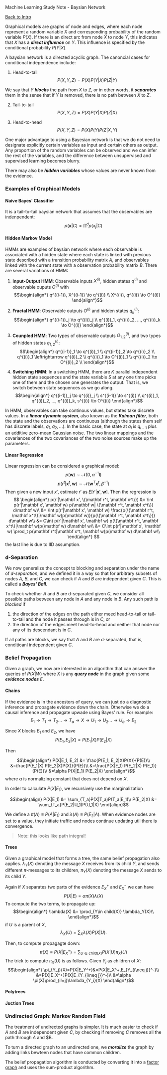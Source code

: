 Machine Learning Study Note - Baysian Network

[Back to Intro](/read.php?page=machine-learning/intro)

Graphical models are graphs of node and edges, where each node represent a random variable $X$ and corresponding probability of the random variable $P(X)$. If there is an direct arc from node $X$ to node $Y$, this indicates that $X$ has a **_direct influence_** on $Y$. This influence is specified by the conditional probability $P(Y|X)$.

A baysian network is a directed acyclic graph. The canoncial cases for conditional independence include:

1. Head-to-tail
$$
P(X,Y,Z)=P(X)P(Y|X)P(Z|Y)
$$

We say that $Y$ **_blocks_** the path from $X$ to $Z$, or in other words, it **_separates_** them in the sense that if $Y$ is removed, there is no path between $X$ to $Z$.

2. Tail-to-tail
$$
P(X,Y,Z)=P(X)P(Y|X)P(Z|X)
$$

3. Head-to-head
$$
P(X,Y,Z)=P(X)P(Y)P(Z|X,Y)
$$

One major advantage to using a Bayesian network is that we do not need to designate explicitly certain variables as input and certain others as output. Any proportion of the random variables can be observed and we can infer the rest of the variables, and the difference between unsupervised and supervised learning becomes blurry.

There may also be **_hidden variables_** whose values are never known from the evidence.

### Examples of Graphical Models

#### Naive Bayes' Classifier
It is a tail-to-tail baysian network that assumes that the observables are indenpendent:
$$
p(\mathbf x|C) = \prod^d p(x_j|C)
$$

#### Hidden Markov Model

HMMs are examples of baysian network where each observable is associated with a hidden state where each state is linked with previous state described with a transition probability matrix $A$, and observables linked with the current state with a observation probability matrix $B$. There are several variations of HMM:

1. **Input-Output HMM**:
Observable inputs $X^{(i)}$, hidden states $q^{(i)}$ and observable ouputs $O^{(i)}$ with
$$\begin{align*}
q^{(i-1)}, X^{(i-1)} \to q^{(i)} \\
X^{(i)}, q^{(i)} \to O^{(i)}
\end{align*}$$
1. **Fractal HMM**: Observable outputs $O^{(i)}$ and hidden states $q^{(i)}_{k}$:
$$\begin{align*}
q^{(i-1)}_j \to q^{(i)}_j \\
q^{(i)}_1, q^{(i)}_2, ..., q^{(i)}_k \to O^{(i)}
\end{align*}$$

1. **Counpled HMM**: Two types of observable outputs $O^{(i)}_{1,2}$, and two types of hidden states $q^{(i)}_{1,2}$:
$$\begin{align*}
q^{(i-1)}_1 \to q^{(i)}_1 \\
q^{(i-1)}_2 \to q^{(i)}_2 \\
q^{(i)}_1 \leftrightarrow q^{(i)}_2 \\
q^{(i)}_1 \to O^{(i)}_1 \\
q^{(i)}_2 \to O^{(i)}_2 \\
\end{align*}$$

1. **Switching HMM**: In a switching HMM, there are $K$ parallel independent hidden state sequences and the state variable $S$ at any one time picks one of them and the chosen one generates the output. That is, we switch between state sequences as we go along.
$$\begin{align*}
q^{(i-1)}_j \to q^{(i)}_j \\
s^{(i-1)} \to s^{(i)} \\
q^{(i)}_1, q^{(i)}_2, ..., q^{(i)}_k, s^{(i)} \to O^{(i)}
\end{align*}$$

In HMM, observables can take continous values, but states take discrete values. In a **_linear dynamic system_**, also known as the **_Kalman filter_**, both the state and the observations are continuous (although the states them self has discrete labels, $q_1, q_2, ...$). In the basic case, the state at $q_i$ is $q_{i-1}$ plus an additive zero-mean Gaussian noise. The two linear mappings and the covariances of the two covariances of the two noise sources make up the parameters.

#### Linear Regression

Linear regression can be considered a graphical model:
$$
p(\mathbf w) \sim \mathcal N(0,\alpha^{-1}\mathbf I)
$$
$$
p(r^t|\mathbf x^t,\mathbf w) \sim \mathcal N(\mathbf w^T \mathbf x^t, \beta ^{-1})
$$
Then given a new input $x'$, estimate $r'$ as $E[r'|\mathbf x',\mathbf w]$. Then the regression is
$$
\begin{align*}
p(r'|\mathbf x', \{\mathbf r^t, \mathbf x^t\})
&= \int p(r'|\mathbf x', \mathbf w) p(\mathbf w| \{\mathbf r^t, \mathbf x^t\}) d\mathbf w\\
&= \int p(r'|\mathbf x', \mathbf w) \frac{p(\{\mathbf r^t, \mathbf x^t\}|\mathbf w)p(\mathbf w)}{p(\{\mathbf r^t, \mathbf x^t\})} d\mathbf w\\
&= C\int p(r'|\mathbf x', \mathbf w) p(\{\mathbf r^t, \mathbf x^t\}|\mathbf w)p(\mathbf w) d\mathbf w\\
&= C\int p(r'|\mathbf x', \mathbf w) \prod_t p(\mathbf r^t|\mathbf x^t, \mathbf w)p(\mathbf w) d\mathbf w\\
\end{align*}
$$
the last line is due to IID assumption.

### d-Separation
We now generalize the concept to blocking and separation under the name of _d-separation_, and we defined it in a way so that for arbitrary subsets of nodes $A$, $B$, and $C$, we can check if $A$ and $B$  are independent given $C$. This is called a **_Bayes' Ball_**.

To check whether $A$ and $B$ are d-separated given $C$, we consider all possible paths between any node in $A$ and any node in $B$. Any such path is _blocked_ if

1. the direction of the edges on the path either meed head-to-tail or tail-to-tail and the node it passes through is in $C$, or
1. the direction of the edges meet head-to-head and neither that node nor any of its descendant is in $C$.

If all paths are blocks, we say that $A$ and $B$ are d-separated, that is, conditioanl independent given $C$.

### Belief Propagation

Given a graph, we now are interested in an algorithm that can answer the queries of $P(X|W)$ where $X$ is any **_query node_** in the graph given some **_evidence nodes_** $E$.

#### Chains
If the evidence is in the ancestors of query, we can just do a diagnostic inference and propagate evidence down the chain. Otherwise we do a causal inference and propagate upwade using Bayes' rule. For example:
$$
E_1 \to T_1 \to T_2 ... \to T_a \to X \to U_1 \to U_2 ... \to U_b \to E_2
$$

Since $X$ blocks $E_1$ and $E_2$, we have
$$
P(E_1,E_2|X) = P(E_1|X) P(E_2|X)
$$

Then

$$\begin{align*}
P(X|E_1, E_2) &= \frac{P(E_1, E_2|X)P(X)}{P(E)}\\
&=\frac{P(E_1|X) P(E_2|X)P(X)}{P(E)}\\
&=\frac{P(X|E_1) P(E_2|X) P(E_1)}{P(E)}\\
&=\alpha P(X|E_1) P(E_2|X)
\end{align*}$$
where $\alpha$ is normalizing constant that does not depend on $X$.

In order to calculate $P(X|E_1)$, we recursively use the marginalization

$$\begin{align}
P(X|E_1) &= \sum_{T_a}P(X|T_a)P(T_a|E_1)\\
P(E_2|X) &= \sum_{T_a}P(E_2|U_1)P(U_1|X)
\end{align}$$

We define a $\pi(A) \equiv P(A|E_1)$ and $\lambda(A) \equiv P(E_2|A)$. When evidence nodes are set to a value, they initiate traffic and nodes continue updating util there is convergence.

> Note: this looks like path integral!

#### Trees
Given a graphical model that forms a tree, the same belief propagation also applies. $\lambda_Y(X)$ denoting the message $X$ receives from its child $Y$, and sends different $\pi$-messages to its children, $\pi_Y(X)$ denoting the message $X$ sends to its child $Y$.

Again if $X$ separates two parts of the evidence $E_X^+$ and $E_X^-$ we can have
$$
P(X|E) = \alpha \pi(X)\lambda(X)
$$
To compute the two terms, to propagate up:
$$\begin{align*}
\lambda(X) &= \prod_{Y\in child(X)} \lambda_Y(X)\\
\end{align*}$$
if $U$ is a parent of $X$, $$\lambda_X(U) = \sum_X\lambda(X)P(X|U).$$

Then, to compute propagagte down:
$$
\pi(X)\equiv P(X|E^+_X) = \sum_{U\in child(X)} P(X|U)\pi_X(U)
$$
The trick to compute $\pi_X(U)$ is as follows. Given $Y_i$ as children of $X$:
$$\begin{align*}
\pi_{Y_j}(X)=P(X|E_Y^+)&=P(X|E_X^+,E_{Y_{i\neq j}}^-)\\
&=P(X|E_X^+)P(X|E_{Y_{i\neq j}}^-)\\
&=\alpha \pi(X)\prod_{i!=j}\lambda_{Y_i}(X)
\end{align*}$$

#### Polytrees
#### Juction Trees

### Undirected Graph: Markov Random Field

The treatment of undirected graphs is simpler. It is much easier to check if $A$ and $B$ are independent given $C$, by checking if removing $C$ removes all the path through $A$ and $B.

To turn a directed graph to an undirected one, we **_moralize_** the graph by adding links bewteen nodes that have common children.

The belief propagation algorithm is conducted by converting it into a [factor graph](https://en.wikipedia.org/wiki/Factor_graph) and uses the sum-product algorithm.